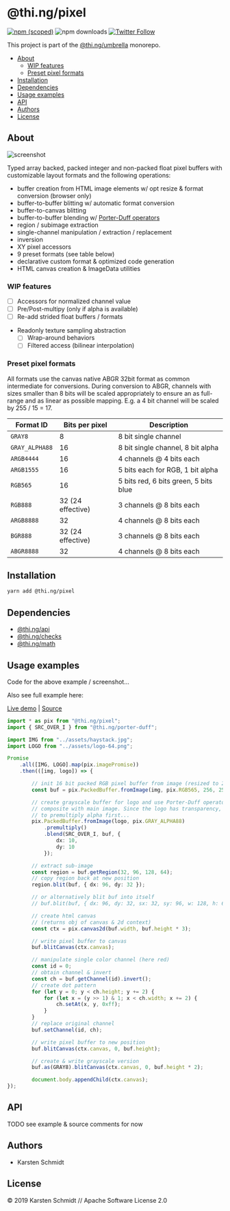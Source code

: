 # @thi.ng/pixel

[![npm (scoped)](https://img.shields.io/npm/v/@thi.ng/pixel.svg)](https://www.npmjs.com/package/@thi.ng/pixel)
![npm downloads](https://img.shields.io/npm/dm/@thi.ng/pixel.svg)
[![Twitter Follow](https://img.shields.io/twitter/follow/thing_umbrella.svg?style=flat-square&label=twitter)](https://twitter.com/thing_umbrella)

This project is part of the
[@thi.ng/umbrella](https://github.com/thi-ng/umbrella/) monorepo.

<!-- TOC depthFrom:2 depthTo:3 -->

- [About](#about)
    - [WIP features](#wip-features)
    - [Preset pixel formats](#preset-pixel-formats)
- [Installation](#installation)
- [Dependencies](#dependencies)
- [Usage examples](#usage-examples)
- [API](#api)
- [Authors](#authors)
- [License](#license)

<!-- /TOC -->

## About

![screenshot](https://raw.githubusercontent.com/thi-ng/umbrella/develop/assets/screenshots/pixel-basics.jpg)

Typed array backed, packed integer and non-packed float pixel buffers
with customizable layout formats and the following operations:

- buffer creation from HTML image elements w/ opt resize & format
  conversion (browser only)
- buffer-to-buffer blitting w/ automatic format conversion
- buffer-to-canvas blitting
- buffer-to-buffer blending w/ [Porter-Duff
  operators](https://github.com/thi-ng/umbrella/tree/master/packages/color#rgba-porter-duff-compositing)
- region / subimage extraction
- single-channel manipulation / extraction / replacement
- inversion
- XY pixel accessors
- 9 preset formats (see table below)
- declarative custom format & optimized code generation
- HTML canvas creation & ImageData utilities

### WIP features

- [ ] Accessors for normalized channel value
- [ ] Pre/Post-multipy (only if alpha is available)
- [ ] Re-add strided float buffers / formats
- Readonly texture sampling abstraction
    - [ ] Wrap-around behaviors
    - [ ] Filtered access (bilinear interpolation)

### Preset pixel formats

All formats use the canvas native ABGR 32bit format as common
intermediate for conversions. During conversion to ABGR, channels with
sizes smaller than 8 bits will be scaled appropriately to ensure an as
full-range and as linear as possible mapping. E.g. a 4 bit channel will
be scaled by 255 / 15 = 17.

| Format ID      | Bits per pixel    | Description                           |
|----------------|-------------------|---------------------------------------|
| `GRAY8`        | 8                 | 8 bit single channel                  |
| `GRAY_ALPHA88` | 16                | 8 bit single channel, 8 bit alpha     |
| `ARGB4444`     | 16                | 4 channels @ 4 bits each              |
| `ARGB1555`     | 16                | 5 bits each for RGB, 1 bit alpha      |
| `RGB565`       | 16                | 5 bits red, 6 bits green, 5 bits blue |
| `RGB888`       | 32 (24 effective) | 3 channels @ 8 bits each              |
| `ARGB8888`     | 32                | 4 channels @ 8 bits each              |
| `BGR888`       | 32 (24 effective) | 3 channels @ 8 bits each              |
| `ABGR8888`     | 32                | 4 channels @ 8 bits each              |

## Installation

```bash
yarn add @thi.ng/pixel
```

## Dependencies

- [@thi.ng/api](https://github.com/thi-ng/umbrella/tree/master/packages/api)
- [@thi.ng/checks](https://github.com/thi-ng/umbrella/tree/master/packages/checks)
- [@thi.ng/math](https://github.com/thi-ng/umbrella/tree/master/packages/math)

## Usage examples

Code for the above example / screenshot...

Also see full example here:

[Live demo](http://demo.thi.ng/umbrella/pixel-basics/) |
[Source](https://github.com/thi-ng/umbrella/tree/develop/examples/pixel-basics)

```ts
import * as pix from "@thi.ng/pixel";
import { SRC_OVER_I } from "@thi.ng/porter-duff";

import IMG from "../assets/haystack.jpg";
import LOGO from "../assets/logo-64.png";

Promise
    .all([IMG, LOGO].map(pix.imagePromise))
    .then(([img, logo]) => {

        // init 16 bit packed RGB pixel buffer from image (resized to 256x256)
        const buf = pix.PackedBuffer.fromImage(img, pix.RGB565, 256, 256);

        // create grayscale buffer for logo and use Porter-Duff operator to
        // composite with main image. Since the logo has transparency, we need
        // to premultiply alpha first...
        pix.PackedBuffer.fromImage(logo, pix.GRAY_ALPHA88)
            .premultiply()
            .blend(SRC_OVER_I, buf, {
                dx: 10,
                dy: 10
            });

        // extract sub-image
        const region = buf.getRegion(32, 96, 128, 64);
        // copy region back at new position
        region.blit(buf, { dx: 96, dy: 32 });

        // or alternatively blit buf into itself
        // buf.blit(buf, { dx: 96, dy: 32, sx: 32, sy: 96, w: 128, h: 64 });

        // create html canvas
        // (returns obj of canvas & 2d context)
        const ctx = pix.canvas2d(buf.width, buf.height * 3);

        // write pixel buffer to canvas
        buf.blitCanvas(ctx.canvas);

        // manipulate single color channel (here red)
        const id = 0;
        // obtain channel & invert
        const ch = buf.getChannel(id).invert();
        // create dot pattern
        for (let y = 0; y < ch.height; y += 2) {
            for (let x = (y >> 1) & 1; x < ch.width; x += 2) {
                ch.setAt(x, y, 0xff);
            }
        }
        // replace original channel
        buf.setChannel(id, ch);

        // write pixel buffer to new position
        buf.blitCanvas(ctx.canvas, 0, buf.height);

        // create & write grayscale version
        buf.as(GRAY8).blitCanvas(ctx.canvas, 0, buf.height * 2);

        document.body.appendChild(ctx.canvas);
});
```

## API

TODO see example & source comments for now

## Authors

- Karsten Schmidt

## License

&copy; 2019 Karsten Schmidt // Apache Software License 2.0
